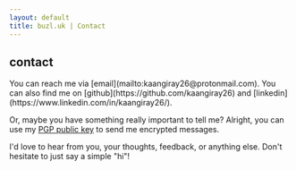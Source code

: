 ```yaml
---
layout: default
title: buzl.uk | Contact
---
```

## contact
<section markdown=1>
You can reach me via [email](mailto:kaangiray26@protonmail.com). You can also find me on [github](https://github.com/kaangiray26) and [linkedin](https://www.linkedin.com/in/kaangiray26/).

Or, maybe you have something really important to tell me? Alright, you can use my [PGP public key](https://keys.openpgp.org/vks/v1/by-fingerprint/540F917D4C350112D6B180B5F7F01DE9D67AF192) to send me encrypted messages.

I'd love to hear from you, your thoughts, feedback, or anything else. Don't hesitate to just say a simple "hi"!
</section>
